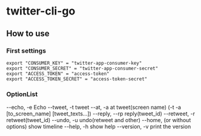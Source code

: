 # twitter-cli-go
## How to use
### First settings
    export "CONSUMER_KEY" = "twitter-app-consumer-key"
    export "CONSUMER_SECRET" = "twitter-app-consumer-secret"
    export "ACCESS_TOKEN" = "access-token"
    export "ACCESS_TOKEN_SECRET" = "access-token-secret"
    
### OptionList
   --echo, -e     Echo
   --tweet, -t    tweet
   --at, -a       at tweet(screen name)
                    (-t -a [to_screen_name] [tweet_texts...])
   --reply, --rp  reply(tweet_id)
   --retweet, -r  retweet(tweet_id)
   --undo, -u     undo(retweet and other)
   --home, (or without options)         show timeline
   --help, -h     show help
   --version, -v  print the version
